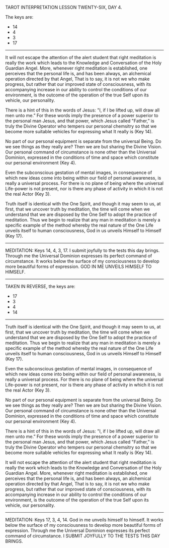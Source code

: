 TAROT INTERPRETATION
LESSON TWENTY-SIX, DAY 4.

The keys are:

- 14
-  4
-  3
- 17

---

It will not escape the attention of the alert student that right meditation is really the work which leads to the Knowledge and Conversation of the Holy Guardian Angel. More, whenever right meditation is established, one perceives that the personal life is, and has been always, an alchemical operation directed by that Angel, That is to say, it is not we who make progress, but rather that our improved state of consciousness, with its accompanying increase in our ability to control the conditions of our environment, is the outcome of the operation of the true Self upon its vehicle, our personality.

There is a hint of this in the words of Jesus: "I, if I be lifted up, will draw all men unto me.” For these words imply the presence of a power superior to the personal man Jesus, and that power, which Jesus called "Father,” is truly the Divine Operator who tempers our personal chemsitry so that we become more suitable vehicles for expressing what It really is (Key 14).

No part of our personal equipment is separate from the universal Being. Do we see things as they really are? Then we are but sharing the Divine Vision. Our personal command of circumstance is none other than the Universal Dominion, expressed in the conditions of time and space which constitute our personal environment (Key 4).

Even the subconscious gestation of mental images, in consequence of which new ideas come into being within our field of personal awareness, is really a universal process. For there is no plane of being where the universal Life-power is not present, nor is there any phase of activity in which it is not the real Actor (Key 3).

Truth itself is identical with the One Spirit, and though it may seem to us, at first, that we uncover truth by meditation, the time will come when we understand that we are disposed by the One Self to adopt the practice of meditation. Thus we begin to realize that any man in meditation is merely a specific example of the method whereby the real nature of the One Life unveils itself to human consciousness, God in us unveils Himself to Himself (Key 17).



---

MEDITATION: Keys 14, 4, 3, 17. I submit joyfully to the tests this day brings. Through me the Universal Dominion expresses its perfect command of circumstance. It works below the surface of my consciousness to develop more beautiful forms of expression. GOD IN ME UNVEILS HIMSELF TO HIMSELF.

---

TAKEN IN REVERSE, the keys are:

- 17
-  3
-  4
- 14

---

Truth itself is identical with the One Spirit, and though it may seem to us, at first, that we uncover truth by meditation, the time will come when we understand that we are disposed by the One Self to adopt the practice of meditation. Thus we begin to realize that any man in meditation is merely a specific example of the method whereby the real nature of the One Life unveils itself to human consciousness, God in us unveils Himself to Himself (Key 17).

Even the subconscious gestation of mental images, in consequence of which new ideas come into being within our field of personal awareness, is really a universal process. For there is no plane of being where the universal Life-power is not present, nor is there any phase of activity in which it is not the real Actor (Key 3).

No part of our personal equipment is separate from the universal Being. Do we see things as they really are? Then we are but sharing the Divine Vision. Our personal command of circumstance is none other than the Universal Dominion, expressed in the conditions of time and space which constitute our personal environment (Key 4).

There is a hint of this in the words of Jesus: "I, if I be lifted up, will draw all men unto me.” For these words imply the presence of a power superior to the personal man Jesus, and that power, which Jesus called "Father,” is truly the Divine Operator who tempers our personal chemsitry so that we become more suitable vehicles for expressing what It really is (Key 14).

It will not escape the attention of the alert student that right meditation is really the work which leads to the Knowledge and Conversation of the Holy Guardian Angel. More, whenever right meditation is established, one perceives that the personal life is, and has been always, an alchemical operation directed by that Angel, That is to say, it is not we who make progress, but rather that our improved state of consciousness, with its accompanying increase in our ability to control the conditions of our environment, is the outcome of the operation of the true Self upon its vehicle, our personality.

---

MEDITATION: Keys 17, 3, 4, 14. God in me unveils himself to himself. It works below the surface of my consciousness to develop more beautiful forms of expression. Through me the Universal Dominion expresses its perfect command of circumstance. I SUBMIT JOYFULLY TO THE TESTS THIS DAY BRINGS.

